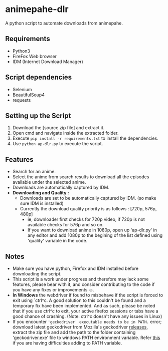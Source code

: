 # animepahe-dlr
A python script to automate downloads from animepahe.

## Requirements
- Python3
- FireFox Web browser
- IDM (Internet Download Manager)

## Script dependencies
- Selenium
- BeautifulSoup4
- requests

## Setting up the Script
1. Download the [source zip file] and extract it.
2. Open cmd and navigate inside the extracted folder.
3. Execute `pip install -r requirements.txt` to install the dependencies.
4. Use `python ap-dlr.py` to execute the script.

## Features
- Search for an anime.
- Select the anime from search results to download all the episodes available under the selected anime.
- Downloads are automatically captured by IDM.
- **Downloading and Quality :**
  - Downloads are set to be automatically captured by IDM. (so make sure IDM is installed)
  - Currently the download quality priority is as follows : [720p, 576p, 480p]
    - ie, downloader first checks for 720p video, if 720p is not available checks for 576p and so on.
    - If you want to download anime in 1080p, open up 'ap-dlr.py' in any editor and add 1080p to the begining of the list defined using 'quality' variable in the code. 

## Notes
- Make sure you have python, Firefox and IDM installed before downloading the script.
- This script is a work under progress and therefore may lack some features, please bear with it, and consider contributing to the code if you have any fixes or improvements :relaxed:. 
- **In Windows** the webdriver if found to misbehave if the script is forced to exit using `ctrl^c. A good solution to this couldn't be found and a temporary fix have been implemented. And as such, please be noted that if you use ctrl^c to exit, your active firefox sessions or tabs have a good chance of crashing. (Note: ctrl^c doesn't have any issues in Linux)
- If you encounter `'geckodriver' executable needs to be in PATH.` error; download latest geckodriver from Mozilla's geckodriver [releases](https://github.com/mozilla/geckodriver/releases/), extract the zip file and add the path to the folder containing 'geckodriver.exe' file to windows PATH environment variable. Refer [this](https://docs.microsoft.com/en-us/previous-versions/office/developer/sharepoint-2010/ee537574(v=office.14)) if you are having difficulties adding to PATH variable.
